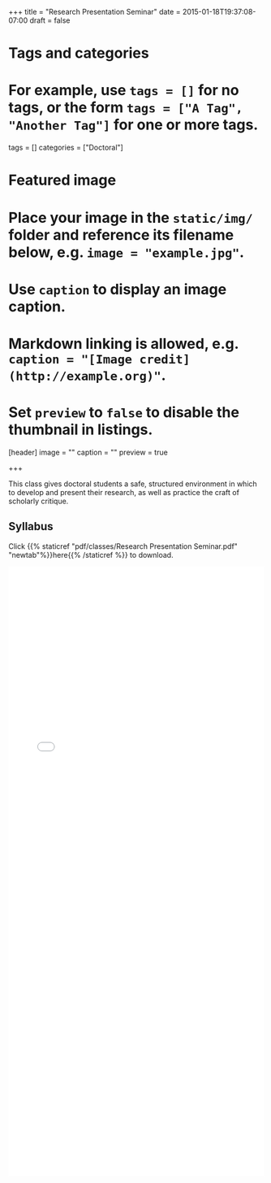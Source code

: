 +++
title = "Research Presentation Seminar"
date = 2015-01-18T19:37:08-07:00
draft = false

# Tags and categories
# For example, use `tags = []` for no tags, or the form `tags = ["A Tag", "Another Tag"]` for one or more tags.
tags = []
categories = ["Doctoral"]



# Featured image
# Place your image in the `static/img/` folder and reference its filename below, e.g. `image = "example.jpg"`.
# Use `caption` to display an image caption.
#   Markdown linking is allowed, e.g. `caption = "[Image credit](http://example.org)"`.
# Set `preview` to `false` to disable the thumbnail in listings.
[header]
image = ""
caption = ""
preview = true

+++

This class gives doctoral students a safe, structured environment in which to develop and present their research, as well as practice the craft of scholarly critique.

## Syllabus

Click {{% staticref "pdf/classes/Research Presentation Seminar.pdf" "newtab"%}}here{{% /staticref %}} to download.

<embed src="/pdf/classes/Research Presentation Seminar.pdf" type="application/pdf" width="100%" height="1200px">

